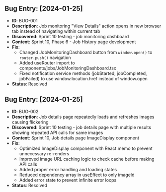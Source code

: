 ## Bug Entry: [2024-01-25]
- **ID**: BUG-001
- **Description**: Job monitoring "View Details" action opens in new browser tab instead of navigating within current tab
- **Discovered**: Sprint 10 testing - job monitoring dashboard
- **Context**: Sprint 10, Phase 6 - Job History page development
- **Fix**: 
  - Changed JobMonitoringDashboard button from `window.open()` to `router.push()` navigation
  - Added useRouter import to components/jobs/JobMonitoringDashboard.tsx
  - Fixed notification service methods (jobStarted, jobCompleted, jobFailed) to use window.location.href instead of window.open
- **Status**: Resolved

## Bug Entry: [2024-01-25]
- **ID**: BUG-002  
- **Description**: Job details page repeatedly loads and refreshes images causing flickering
- **Discovered**: Sprint 10 testing - job details page with multiple results showing repeated API calls for same images
- **Context**: Sprint 10, Job details page ImageDisplay component
- **Fix**: 
  - Optimized ImageDisplay component with React.memo to prevent unnecessary re-renders
  - Improved image URL caching logic to check cache before making API calls
  - Added proper error handling and loading states
  - Reduced dependency array in useEffect to only imageId
  - Added error state to prevent infinite error loops
- **Status**: Resolved
